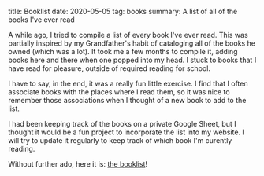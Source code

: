 title: Booklist
date: 2020-05-05
tag: books
summary: A list of all of the books I've ever read

A while ago, I tried to compile a list of every book I've ever read.
This was partially inspired by my Grandfather's habit of cataloging all of the books he owned (which was a lot).
It took me a few months to compile it, adding books here and there when one popped into my head.
I stuck to books that I have read for pleasure, outside of required reading for school.

I have to say, in the end, it was a really fun little exercise.
I find that I often associate books with the places where I read them, so it was nice to remember those associations when I thought of a new book to add to the list.

I had been keeping track of the books on a private Google Sheet, but I thought it would be a fun project to incorporate the list into my website.
I will try to update it regularly to keep track of which book I'm curently reading.

Without further ado, here it is: <a href="{{url_for('booklist')}}">the booklist</a>!
